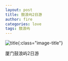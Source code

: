 ```yaml
---
layout: post
title: 鼓浪屿2日游
author: fire
categories: love 
tags: 鼓浪屿
---
```


![title](//image.sideproject.cn/title/title_030.jpg){:class="image-title"}

厦门鼓浪屿2日游

